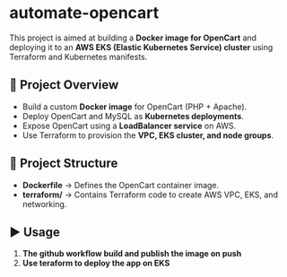# automate-opencart

This project is aimed at building a **Docker image for OpenCart** and deploying it to an **AWS EKS (Elastic Kubernetes Service) cluster** using Terraform and Kubernetes manifests.

## 🚀 Project Overview
- Build a custom **Docker image** for OpenCart (PHP + Apache).
- Deploy OpenCart and MySQL as **Kubernetes deployments**.
- Expose OpenCart using a **LoadBalancer service** on AWS.
- Use Terraform to provision the **VPC, EKS cluster, and node groups**.

## 📂 Project Structure
- **Dockerfile** → Defines the OpenCart container image.
- **terraform/** → Contains Terraform code to create AWS VPC, EKS, and networking.

## ▶️ Usage
1. **The github workflow build and publish the image on push**  
1. **Use teraform to deploy the app on EKS**  
